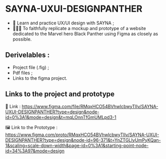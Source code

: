 # SAYNA-UXUI-DESIGNPANTHER
<ul>
  <li>🎯 Learn and practice UX/UI design with SAYNA ;</li>
  <li>🙅🏿‍♂️ To faithfully replicate a mockup and prototype of a website dedicated to the Marvel hero Black Panther using Figma as closely as possible.</li>
</ul>

<h2>Derivelables : </h2>
<ul>
  <li>Project file (.fig) ;</li>
  <li>Pdf files ;</li>
  <li>Links to the figma project.</li>
</ul>

<h2>Links to the project and prototype</h2>

🔗 Link : https://www.figma.com/file/RMqxHCO54BVhwlcbwyTIIv/SAYNA-UXUI-DESIGNPANTHER?type=design&node-id=0%3A1&mode=design&t=mqLOnnTfGmUMLpd3-1 <br>

🖼️ Link to the Prototype : https://www.figma.com/proto/RMqxHCO54BVhwlcbwyTIIv/SAYNA-UXUI-DESIGNPANTHER?type=design&node-id=96-371&t=YnZTGLIyUmPyKQan-1&scaling=scale-down-width&page-id=0%3A1&starting-point-node-id=34%3A97&mode=design

